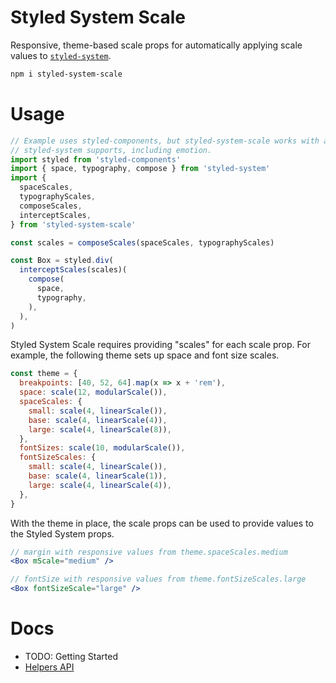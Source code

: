 # Styled System Scale

Responsive, theme-based scale props for automatically applying scale values to
[`styled-system`][styled-system].

```sh
npm i styled-system-scale
```

# Usage

```js
// Example uses styled-components, but styled-system-scale works with anything
// styled-system supports, including emotion.
import styled from 'styled-components'
import { space, typography, compose } from 'styled-system'
import {
  spaceScales,
  typographyScales,
  composeScales,
  interceptScales,
} from 'styled-system-scale'

const scales = composeScales(spaceScales, typographyScales)

const Box = styled.div(
  interceptScales(scales)(
    compose(
      space,
      typography,
    ),
  ),
)
```

Styled System Scale requires providing "scales" for each scale prop. For
example, the following theme sets up space and font size scales.

```js
const theme = {
  breakpoints: [40, 52, 64].map(x => x + 'rem'),
  space: scale(12, modularScale()),
  spaceScales: {
    small: scale(4, linearScale()),
    base: scale(4, linearScale(4)),
    large: scale(4, linearScale(8)),
  },
  fontSizes: scale(10, modularScale()),
  fontSizeScales: {
    small: scale(4, linearScale()),
    base: scale(4, linearScale(1)),
    large: scale(4, linearScale(4)),
  },
}
```

With the theme in place, the scale props can be used to provide values to the
Styled System props.

```jsx
// margin with responsive values from theme.spaceScales.medium
<Box mScale="medium" />

// fontSize with responsive values from theme.fontSizeScales.large
<Box fontSizeScale="large" />
```

# Docs

- TODO: Getting Started
- [Helpers API](./docs/helpers.md)

[styled-system]: https://github.com/styled-system/styled-system
